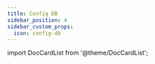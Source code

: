 ```yaml
---
title: Config DB
sidebar_position: 4
sidebar_custom_props:
  icon: config-db
---
```


import DocCardList from '@theme/DocCardList';

<DocCardList />
